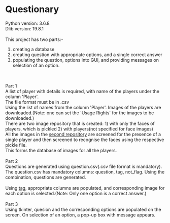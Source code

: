 # Questionary
Python version: 3.6.8
<br> Dlib version: 19.8.1
<br>
<br>This project has two parts:-
1) creating a database
2) creating question with appropriate options, and a single correct answer
3) populating the question, options into GUI, and providing messages on selection of an option.
<br>
<br>Part 1
<br>A list of player with details is required, with name of the players under the column 'Player'.
<br>The file format must be in .csv
<br>Using the list of names from the column 'Player'. Images of the players are downloaded.(Note: one can set the 'Usage Rights' for the images to be downloaded.)
<br>There are two image repository that is created: 
1) with only the faces of players, which is pickled 
2) with players(not specified for face images)
<br>All the images in the <u>second repository</u> are screened for the presence of a single player and then screened to recognise the faces using the respective pickle file.
<br>This forms the database of images for all the players.
<br>
<br>Part 2
<br>Questions are generated using question.csv(.csv file format is mandatory). The question.csv has mandatory columns: question, tag, not_flag.
Using the combination, questions are generated.
<br>
<br>Using <u>tag</u>, appropriate columns are populated, and corresponding image for each option is selected.(Note: Only one option is a correct answer.)
<br>
<br>Part 3
<br>Using tkinter, quesion and the corresponding options are populated on the screen. On selection of an option, a pop-up box with message appears.

